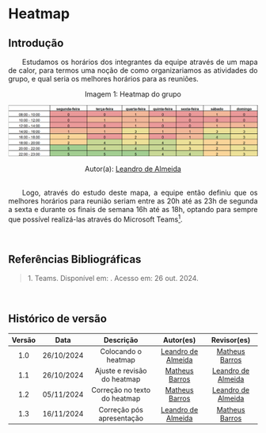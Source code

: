 # Heatmap

## Introdução
<p align="justify">&emsp;&emsp;Estudamos os horários dos integrantes da equipe através de um mapa de calor, para termos uma noção de como organizariamos as atividades do grupo, e qual seria os melhores horários para as reuniões.</p>

<center>
    Imagem 1: Heatmap do grupo
</center>

![](../assets/heatmap.png)

<center>Autor(a): <a href="https://github.com/leomitx10" target = "_blank">Leandro de Almeida</a></center>
<br>
<p align="justify">&emsp;&emsp;Logo, através do estudo deste mapa, a equipe então definiu que os melhores horários para reunião seriam entre as 20h até as 23h de segunda a sexta e durante os finais de semana 16h até as 18h, optando para sempre que possível realizá-las através do  Microsoft Teams<a href="#1"><sup>1</sup></a>.</p>

<br>

## Referências Bibliográficas

> <p id="1"> 1. Teams. Disponível em: <https://www.microsoft.com/pt-br/microsoft-teams/group-chat-software>. Acesso em: 26 out. 2024.</p>

<br>

## Histórico de versão

<center>

| Versão |    Data    |      Descrição       |       Autor(es)       |     Revisor(es)     |
| :-----: | :--------: | :------------------: | :-------------------: | :-----------------: |
|  1.0   | 26/10/2024 | Colocando o heatmap  | [Leandro de Almeida](https://github.com/leomitx10)| [Matheus Barros](https://github.com/Ninja-Haiyai) |
|  1.1   | 26/10/2024 | Ajuste e revisão do heatmap | [Matheus Barros](https://github.com/Ninja-Haiyai) | [Leandro de Almeida](https://github.com/leomitx10) |
|  1.2   | 05/11/2024 | Correção no texto do heatmap | [Matheus Barros](https://github.com/Ninja-Haiyai) | [Leandro de Almeida](https://github.com/leomitx10) |
|  1.3   | 16/11/2024 | Correção pós apresentação | [Leandro de Almeida](https://github.com/leomitx10) | [Matheus Barros](https://github.com/Ninja-Haiyai)  |

</center>